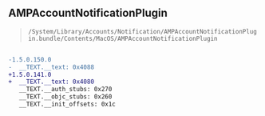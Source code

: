 ## AMPAccountNotificationPlugin

> `/System/Library/Accounts/Notification/AMPAccountNotificationPlugin.bundle/Contents/MacOS/AMPAccountNotificationPlugin`

```diff

-1.5.0.150.0
-  __TEXT.__text: 0x4088
+1.5.0.141.0
+  __TEXT.__text: 0x4080
   __TEXT.__auth_stubs: 0x270
   __TEXT.__objc_stubs: 0x260
   __TEXT.__init_offsets: 0x1c

```
